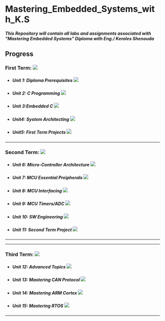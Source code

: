 # Mastering_Embedded_Systems_with_K.S

##### This Repository will contain all labs and assignments associated with "Mastering Embedded Systems" Diploma with Eng./ Keroles Shenouda

## Progress
### First Term: ![](https://geps.dev/progress/100)
- ##### Unit 1: Diploma Prerequisites ![](https://geps.dev/progress/100)
- ##### Unit 2: C Programming ![](https://geps.dev/progress/100)
- ##### Unit 3:Embedded C ![](https://geps.dev/progress/100)
- ##### Unit4: System Architecting ![](https://geps.dev/progress/100)
- ##### Unit5: First Term Projects ![](https://geps.dev/progress/100)
-----
### Second Term: ![](https://geps.dev/progress/100)
- ##### Unit 6: Micro-Controller Architecture ![](https://geps.dev/progress/100)
- ##### Unit 7: MCU Essential Preipherals ![](https://geps.dev/progress/100)
- ##### Unit 8: MCU Interfacing ![](https://geps.dev/progress/100)
- ##### Unit 9: MCU Timers/ADC ![](https://geps.dev/progress/100)
- ##### Unit 10: SW Engineering ![](https://geps.dev/progress/100)
- ##### Unit 11: Second Term Project ![](https://geps.dev/progress/100)
-----
-----
### Third Term: ![](https://geps.dev/progress/42)
- ##### Unit 12: Advanced Topics ![](https://geps.dev/progress/67)
- ##### Unit 13: Mastering CAN Protocol ![](https://geps.dev/progress/100)
- ##### Unit 14: Mastering ARM Cortex ![](https://geps.dev/progress/0)
- ##### Unit 15: Mastering RTOS ![](https://geps.dev/progress/0)
-----
